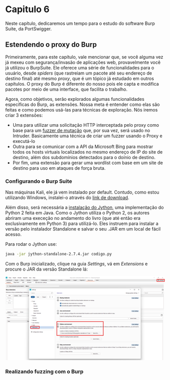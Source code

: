 # Capitulo 6 

Neste capítulo, dedicaremos um tempo para o estudo do software Burp Suite, da PortSwigger. 

## Estendendo o proxy do Burp

Primeiramente, para este capítulo, vale mencionar que, se você alguma vez já mexeu com segurança/invasão de aplicações web, provavelmente você já utilizou o BurpSuite. Ele oferece uma série de funcionalidades para o usuário, desde *spiders* (que rastreiam um pacote até seu endereço de destino final) até mesmo *proxy*, que é um tópico já estudado em outros capítulos. O proxy do Burp é diferente do nosso pois ele capta e modifica pacotes por meio de uma interface, que facilita o trabalho.

Agora, como objetivos, serão explorados algumas funcionalidades específicas do Burp, as extensões. Nossa meta é entender como elas são feitas e como podemos usá-las para técnicas de exploração. Nós iremos criar 3 extensões:

- Uma para utilizar uma solicitação HTTP interceptada pelo proxy como base para um [fuzzer de mutação](https://pt.wikipedia.org/wiki/Fuzzing) que, por sua vez, será usado no Intruder. Basicamente uma técnica de criar um fuzzer usando o Proxy e executá-lo
- Outra para se comunicar com a API da Microsoft Bing para mostrar todos os hosts virtuais localizados no mesmo endereço de IP do site de destino, além dos subdomínios detectados para o doínio de destino.
- Por fim, uma extensão para gerar uma wordlist com base em um site de destino para uso em ataques de força bruta.

### Configurando o Burp Suite

Nas máquinas Kali, ele já vem instalado por default. Contudo, como estou utilizando Windows, instalei-o através do [link de download](https://portswigger.net/burp/releases/). 

Além disso, será necessária a [instalação do Jython](https://repo1.maven.org/maven2/org/python/jython-standalone/), uma implementação do Python 2 feita em Java. Como o Jython utiliza o Python 2, os autores abriram uma execeção no andamento do livro (que até então era exclusivamente em Python 3) para utilizá-lo. Eles instruem para instalar a versão pelo instalador Standalone e salvar o seu .JAR em um local de fácil acesso.

Para rodar o Jython use:

```bash
java -jar jython-standalone-2.7.4.jar codigo.py
```

Com o Burp inicializado, clique na guia *Settings*, vá em *Extensions* e procure o JAR da versão Standalone lá:

![burpsetup](../imagens/burpsetup.png)

### Realizando fuzzing com o Burp





